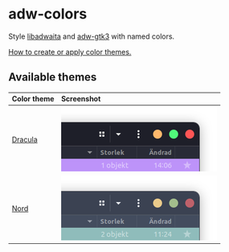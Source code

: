 # adw-colors
Style [libadwaita](https://gnome.pages.gitlab.gnome.org/libadwaita/) and [adw-gtk3](https://github.com/lassekongo83/adw-gtk3) with named colors.

[How to create or apply color themes.](https://github.com/lassekongo83/adw-colors/blob/main/HOWTO.md)

## Available themes

| Color theme | Screenshot |
|:------------|:-----------|
| [Dracula](https://github.com/lassekongo83/adw-colors/tree/main/themes/dracula) | ![dracula](/themes/dracula/dracula.png?raw=true) |
| [Nord](https://github.com/lassekongo83/adw-colors/tree/main/themes/nord) | ![nord](/themes/nord/nord.png?raw=true) |
